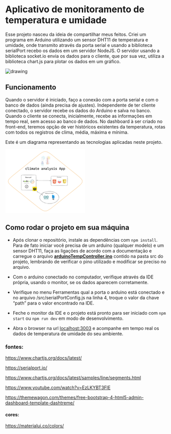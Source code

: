 # Aplicativo de monitoramento de temperatura e umidade

Esse projeto nasceu da ideia de compartilhar meus feitos. Criei um programa em Arduino utilizando um sensor DHT11 de temperatura e umidade, onde transmito através da porta serial e usando a biblioteca serialPort recebo os dados em um servidor NodeJS. O servidor usando a biblioteca socket.io envia os dados para o cliente, que por sua vez, utiliza a biblioteca chart.js para plotar os dados em um gráfico.

 <img src="https://media3.giphy.com/media/v1.Y2lkPTc5MGI3NjExcTh3OGFkOXptOTJ6aHJwbWVkOXhibTJsdG5iOXlsa3NjYmI1MWs4diZlcD12MV9pbnRlcm5hbF9naWZfYnlfaWQmY3Q9Zw/EIiJp9cQ3GeEU/giphy.gif" alt="drawing" width="150"/>


## Funcionamento

Quando o servidor é iniciado, faço a conexão com a porta serial e com o banco de dados (ainda precisa de ajustes). Independente de ter cliente conectado, o servidor recebe os dados do Arduino e salva no banco.
Quando o cliente se conecta, inicialmente, recebe as informações em tempo real, sem acesso ao banco de dados. No dashboard à ser criado no front-end, teremos opção de ver históricos existentes da temperatura, rotas com todos os registros de clima, média, máxima e mínima.

Este é um diagrama representando as tecnologias aplicadas neste projeto.

<img src="./public/climateApp.png" alt="diagram" width="250"/>


## Como rodar o projeto em sua máquina
- Após clonar o repositório, instale as dependências com `npm install`. Para de fato iniciar você precisa de um arduino (qualquer modelo) e um sensor DHT11, faça as ligações de acordo com a documentação e carregue o arquivo **[arduinoTempController.ino](https://github.com/HenriqueBaetaLeite/serial-port-arduino/blob/main/src/arduinoTempController.ino)** contido na pasta src do projeto, lembrando de verificar o pino utilizado e modificar se preciso no arquivo.

- Com o arduino conectado no computador, verifique através da IDE própria, usando o monitor, se os dados aparecem corretamente.

- Verifique no menu Ferramentas qual a porta o arduino está conectado e no arquivo /src/serialPortConfig.js na linha 4, troque o valor da chave “path” para o valor encontrado na IDE.

- Feche o monitor da IDE e o projeto está pronto para ser iniciado com `npm start` ou `npm run dev` em modo de desenvolvimento.

- Abra o browser na url [localhost:3003](http://localhost:3003) e acompanhe em tempo real os dados de temperatura de umidade do seu ambiente.

### fontes:
https://www.chartjs.org/docs/latest/

https://serialport.io/

https://www.chartjs.org/docs/latest/samples/line/segments.html

https://www.youtube.com/watch?v=EzLKYBT3FlE

https://themewagon.com/themes/free-bootstrap-4-html5-admin-dashboard-template-dashtreme/

#### cores:
https://materialui.co/colors/